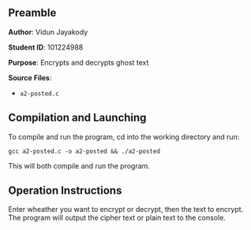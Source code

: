 ## Preamble

**Author**: Vidun Jayakody

**Student ID**: 101224988

**Purpose**: Encrypts and decrypts ghost text

**Source Files**:
- `a2-posted.c`

## Compilation and Launching
To compile and run the program, cd into the working directory and run:

```gcc a2-posted.c -o a2-posted && ./a2-posted```

This will both compile and run the program.

## Operation Instructions
Enter wheather you want to encrypt or decrypt, then the text to encrypt. The program will output the cipher text or plain text to the console.